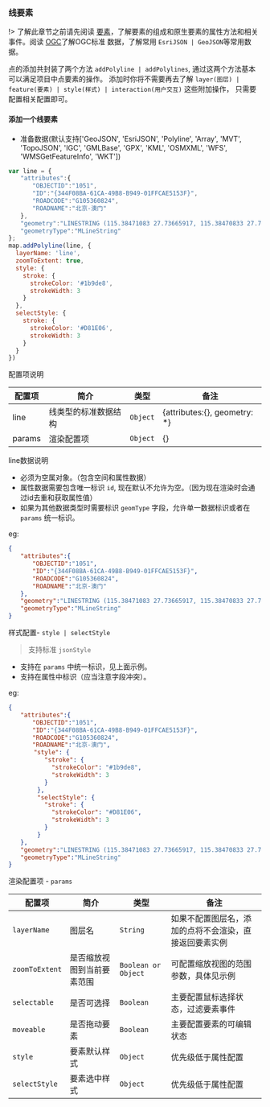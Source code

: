 ### 线要素

!> 了解此章节之前请先阅读 [要素](feature/index.md)，了解要素的组成和原生要素的属性方法和相关事件。阅读 [OGC]()了解OGC标准
  数据，了解常用 ``EsriJSON | GeoJSON``等常用数据。
  
  点的添加共封装了两个方法 `addPolyline | addPolylines`, 通过这两个方法基本可以满足项目中点要素的操作。
添加时你将不需要再去了解 `layer(图层) | feature(要素) | style(样式) | interaction(用户交互)` 这些附加操作，
只需要配置相关配置即可。

#### 添加一个线要素

* 准备数据(默认支持['GeoJSON', 'EsriJSON', 'Polyline', 'Array',
 'MVT', 'TopoJSON', 'IGC', 'GMLBase', 'GPX', 'KML', 'OSMXML',
  'WFS', 'WMSGetFeatureInfo', 'WKT'])

```javascript
var line = {
　　"attributes":{
　　　　"OBJECTID":"1051",
　　　　"ID":"{344F08BA-61CA-49B8-B949-01FFCAE5153F}",
　　　　"ROADCODE":"G105360824",
　　　　"ROADNAME":"北京-澳门"
　　},
　　"geometry":"LINESTRING (115.38471083 27.73665917, 115.38470833 27.73665333, 115.38465667 27.73653333, 115.38462667 27.736465, 115.38461778 27.73644176)",
　　"geometryType":"MLineString"
};
map.addPolyline(line, {
  layerName: 'line',
  zoomToExtent: true,
  style: {
    stroke: {
      strokeColor: '#1b9de8',
      strokeWidth: 3
    }
  },
  selectStyle: {
    stroke: {
      strokeColor: '#D81E06',
      strokeWidth: 3
    }
  }
})
```

配置项说明

| 配置项 | 简介 | 类型 | 备注 |
| --- | --- |--- | --- |
| line | 线类型的标准数据结构 | `Object` | {attributes:{}, geometry: *} |
| params | 渲染配置项 | `Object` | {} |

line数据说明

* 必须为空属对象。（包含空间和属性数据）
* 属性数据需要包含唯一标识 `id`, 现在默认不允许为空。（因为现在渲染时会通过id去重和获取属性值）
* 如果为其他数据类型时需要标识 `geomType` 字段，允许单一数据标识或者在 `params` 统一标识。

eg:

```json
{
　　"attributes":{
　　　　"OBJECTID":"1051",
　　　　"ID":"{344F08BA-61CA-49B8-B949-01FFCAE5153F}",
　　　　"ROADCODE":"G105360824",
　　　　"ROADNAME":"北京-澳门"
　　},
　　"geometry":"LINESTRING (115.38471083 27.73665917, 115.38470833 27.73665333, 115.38465667 27.73653333, 115.38462667 27.736465, 115.38461778 27.73644176)",
　　"geometryType":"MLineString"
}
```

样式配置- `style | selectStyle`

> 支持标准 ``jsonStyle``

* 支持在 `params` 中统一标识，见上面示例。
* 支持在属性中标识（应当注意字段冲突）。

eg:

```json
{
　　"attributes":{
　　　　"OBJECTID":"1051",
　　　　"ID":"{344F08BA-61CA-49B8-B949-01FFCAE5153F}",
　　　　"ROADCODE":"G105360824",
　　　　"ROADNAME":"北京-澳门",
       "style": {
          "stroke": {
            "strokeColor": "#1b9de8",
            "strokeWidth": 3
          }
        },
        "selectStyle": {
          "stroke": {
            "strokeColor": "#D81E06",
            "strokeWidth": 3
          }
        }
　　},
　　"geometry":"LINESTRING (115.38471083 27.73665917, 115.38470833 27.73665333, 115.38465667 27.73653333, 115.38462667 27.736465, 115.38461778 27.73644176)",
　　"geometryType":"MLineString"
}
```

渲染配置项 - `params`

| 配置项 | 简介 | 类型 | 备注 |
| --- | --- |--- | --- |
| `layerName` | 图层名 | `String` | 如果不配置图层名，添加的点将不会渲染，直接返回要素实例 |
| `zoomToExtent` | 是否缩放视图到当前要素范围 | `Boolean or Object` | 可配置缩放视图的范围参数，具体见示例 |
| `selectable` | 是否可选择 | `Boolean` | 主要配置鼠标选择状态，过滤要素事件 |
| `moveable` | 是否拖动要素 | `Boolean` | 主要配置要素的可编辑状态 |
| `style` | 要素默认样式 | `Object` | 优先级低于属性配置 |
| `selectStyle` | 要素选中样式 | `Object` | 优先级低于属性配置 |

